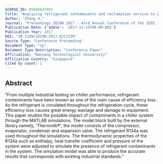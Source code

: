 ```yaml
---
SCOPUS_ID: 85046647402
Title: "Analyzing refrigerant contaminants and reclamation service to prolong chiller lifespan and improving chiller energy efficiency"
Author: "Zhang H."
Journal: "Proceedings IECON 2017 - 43rd Annual Conference of the IEEE Industrial Electronics Society"
Publication Date: {'$date': '2017-12-15T00:00:00Z'}
Publication Year: 2017
DOI: "10.1109/IECON.2017.8217239"
Source Type: "Conference Proceeding"
Document Type: "cp"
Document Type Description: "Conference Paper"
Affiliation: "Nanyang Technological University"
Affiliation Country: "Singapore"
Cited by count: 2
---
```


## Abstract
"From multiple industrial testing on chiller performance, refrigerant contaminants have been known as one of the main cause of efficiency loss. As the refrigerant is circulated throughout the refrigeration cycle, these efficiency loss causes great energy wastage and damage to equipment. This paper studies the possible impact of contaminants in a chiller system through the MATLAB simulations. The model block built by the external library namely, 'Thermolib®', the model consists of the compressor, evaporator, condenser and expansion valve. The refrigerant R134a was used throughout the simulations. The thermodynamic properties of the R134a such as enthalpy, heat transfer coefficient and pressure of the system were adjusted to simulate the presence of refrigerant contaminants in the system. The simulation model was able to produce the accurate results that corresponds with existing industrial standards."
